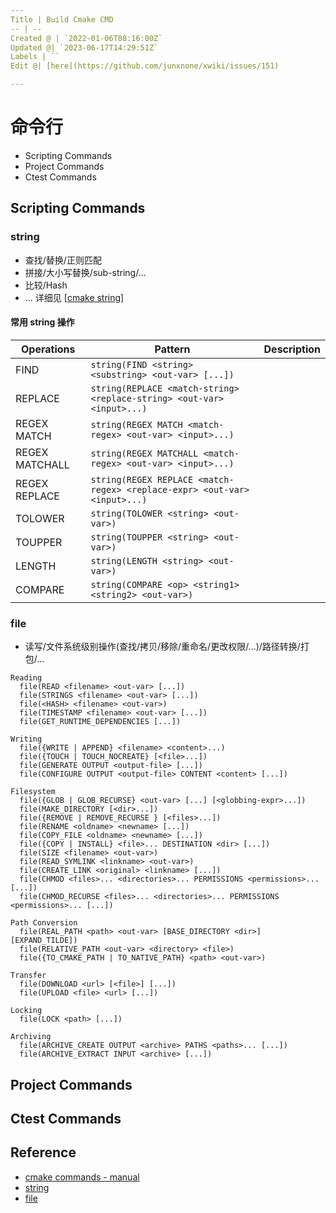 ```yaml
---
Title | Build Cmake CMD
-- | --
Created @ | `2022-01-06T08:16:00Z`
Updated @| `2023-06-17T14:29:51Z`
Labels | ``
Edit @| [here](https://github.com/junxnone/xwiki/issues/151)

---
```

# 命令行


- Scripting Commands
- Project Commands
- Ctest Commands



## Scripting Commands

### string

- 查找/替换/正则匹配
- 拼接/大小写替换/sub-string/...
- 比较/Hash
- ... 详细见 [[cmake string](https://cmake.org/cmake/help/latest/command/string.html)]

#### 常用 string 操作

Operations | Pattern | Description
-- | -- | --
FIND |  `string(FIND <string> <substring> <out-var> [...])`
REPLACE | `string(REPLACE <match-string> <replace-string> <out-var> <input>...)`
REGEX MATCH | `string(REGEX MATCH <match-regex> <out-var> <input>...)`
REGEX MATCHALL | `string(REGEX MATCHALL <match-regex> <out-var> <input>...)`
REGEX REPLACE | `string(REGEX REPLACE <match-regex> <replace-expr> <out-var> <input>...)`
TOLOWER | `string(TOLOWER <string> <out-var>)`
TOUPPER | `string(TOUPPER <string> <out-var>)`
LENGTH | `string(LENGTH <string> <out-var>)`
COMPARE | `string(COMPARE <op> <string1> <string2> <out-var>)`


### file
- 读写/文件系统级别操作(查找/拷贝/移除/重命名/更改权限/...)/路径转换/打包/...


```
Reading
  file(READ <filename> <out-var> [...])
  file(STRINGS <filename> <out-var> [...])
  file(<HASH> <filename> <out-var>)
  file(TIMESTAMP <filename> <out-var> [...])
  file(GET_RUNTIME_DEPENDENCIES [...])

Writing
  file({WRITE | APPEND} <filename> <content>...)
  file({TOUCH | TOUCH_NOCREATE} [<file>...])
  file(GENERATE OUTPUT <output-file> [...])
  file(CONFIGURE OUTPUT <output-file> CONTENT <content> [...])

Filesystem
  file({GLOB | GLOB_RECURSE} <out-var> [...] [<globbing-expr>...])
  file(MAKE_DIRECTORY [<dir>...])
  file({REMOVE | REMOVE_RECURSE } [<files>...])
  file(RENAME <oldname> <newname> [...])
  file(COPY_FILE <oldname> <newname> [...])
  file({COPY | INSTALL} <file>... DESTINATION <dir> [...])
  file(SIZE <filename> <out-var>)
  file(READ_SYMLINK <linkname> <out-var>)
  file(CREATE_LINK <original> <linkname> [...])
  file(CHMOD <files>... <directories>... PERMISSIONS <permissions>... [...])
  file(CHMOD_RECURSE <files>... <directories>... PERMISSIONS <permissions>... [...])

Path Conversion
  file(REAL_PATH <path> <out-var> [BASE_DIRECTORY <dir>] [EXPAND_TILDE])
  file(RELATIVE_PATH <out-var> <directory> <file>)
  file({TO_CMAKE_PATH | TO_NATIVE_PATH} <path> <out-var>)

Transfer
  file(DOWNLOAD <url> [<file>] [...])
  file(UPLOAD <file> <url> [...])

Locking
  file(LOCK <path> [...])

Archiving
  file(ARCHIVE_CREATE OUTPUT <archive> PATHS <paths>... [...])
  file(ARCHIVE_EXTRACT INPUT <archive> [...])
```

## Project Commands


## Ctest Commands

## Reference
- [cmake commands - manual](https://cmake.org/cmake/help/v3.22/manual/cmake-commands.7.html)
- [string](https://cmake.org/cmake/help/latest/command/string.html)
- [file](https://cmake.org/cmake/help/v3.22/command/file.html)

